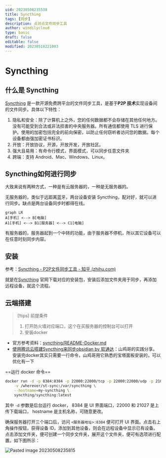 ```yaml
---
uid: 20230508235538
title: Syncthing
tags: [同步]
description: 点对点文件同步工具
author: windilycloud
type: basic
draft: false
editable: false
modified: 20230518221003
---
```


# Syncthing

## 什么是 Syncthing

[Syncthing](https://syncthing.net/) 是一款开源免费跨平台的文件同步工具，是基于**P2P 技术**实现设备间的文件同步。具体以下特性：

1. 隐私和安全：除了计算机上之外，您的任何数据都不会存储在其他任何地方。没有可能受到合法或非法损害的中央服务器。所有通信都使用 TLS 进行保护。使用的加密包括完全的前向保密，以防止任何窃听者访问您的数据。每个设备都由强加密证书标识。
2. 开放：开放协议，开源，开放开发，开放社区。
3. 强大且易用：有命令行模式，界面模式，可以同步任意文件夹
4. 跨端：支持 Android、Mac、Windows、Linux。

## Syncthing如何进行同步

大致来说有两种方式，一种是有云服务器的，一种是无服务器的。

无服务器的，类似于远距离蓝牙。两台设备安装 Syncthing，配对好，就可以进行同步。缺点是两台设备同步时都得在线。

```mermaid
graph LR
A[手机] <--> B[电脑]
A1[手机] <--> B1[服务器] <--> C1[电脑]
```

有服务器的，服务器起到一个中转的功能，由于服务器不停机，所以其它设备可以在任意时刻同步内容。

## 安装

参考：[Syncthing - P2P文件同步工具 - 知乎 (zhihu.com)](https://zhuanlan.zhihu.com/p/69267020)

就是在[Syncthing](https://syncthing.net/) 官网下载对应的安装包，安装后添加文件夹用于同步，再添加远程设备，就这个流程。

## 云端搭建

> [!tips] 前提条件
> 1. 打开防火墙对应端口，这个在买服务器的控制台可以打开
> 2. 安装docker

- 官方参考资料：[syncthing/README-Docker.md](https://github.com/syncthing/syncthing/blob/main/README-Docker.md)
- [使用腾讯云搭建Syncthing来同步obsidian by 软通达](https://zhuanlan.zhihu.com/p/433024400)：山鸡哥的实践分享。安装完docker其实只需要一行命令，山鸡哥用它熟悉的宝塔面板安装的，可以优化有一下

==运行 docker 命令==

```bash
docker run -d -p 8384:8384 -p 22000:22000/tcp -p 22000:22000/udp -p 21027:21027/udp \
    -v /wherever/st-sync:/var/syncthing \
    --hostname=my-syncthing \
    syncthing/syncthing:latest
```

其中 `-d` 参数是后台运行 docker， 8384 是 UI 界面端口，22000 和 21027 是上传下载端口， hostname 是主机名称，可随意更改。

确保服务器打开三个端口后，访问 `<服务器地址>:8384` 便可打开 UI 界面。点击右上角操作按钮，获得设备 ID，添加到其他设备，则会在远程设备中显示已有设备。点击添加文件夹，便可创建一个同步文件夹，展开这个文件夹，便可有选项进行配置。如下图所示：

![Pasted image 20230508235815](https://cdn.pkmer.cn/images/Pasted%20image%2020230508235815.png!pkmer)